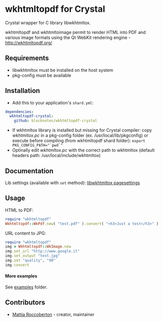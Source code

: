 # wkhtmltopdf for Crystal

Crystal wrapper for C library libwkhtmltox.

wkhtmltopdf and wkhtmltoimage permit to render HTML into PDF and various image formats using the Qt WebKit rendering engine - http://wkhtmltopdf.org/

## Requirements

- libwkhtmltox must be installed on the host system
- pkg-config must be available

## Installation

- Add this to your application's `shard.yml`:

```yml
dependencies:
  wkhtmltopdf-crystal:
    github: blocknotes/wkhtmltopdf-crystal
```

- If wkhtmltox library is installed but missing for Crystal compiler: copy *wkhtmltox.pc* in a pkg-config folder (ex. /usr/local/lib/pkgconfig) or execute before compiling (from wkhtmltopdf shard folder): ```export PKG_CONFIG_PATH="`pwd`"```
- Optinally edit *wkhtmltox.pc* with the correct path to wkhtmltox (default headers path: /usr/local/include/wkhtmltox)

## Documentation

Lib settings (available with `set` method): [libwkhtmltox pagesettings](http://wkhtmltopdf.org/libwkhtmltox/pagesettings.html)

## Usage

HTML to PDF:

```ruby
require "wkhtmltopdf"
Wkhtmltopdf::WkPdf.new( "test.pdf" ).convert( "<h3>Just a test</h3>" )
```

URL content to JPG:

```ruby
require "wkhtmltopdf"
img = Wkhtmltopdf::WkImage.new
img.set_url "http://www.google.it"
img.set_output "test.jpg"
img.set "quality", "90"
img.convert
```

#### More examples

See [examples](https://github.com/blocknotes/wkhtmltopdf-crystal/tree/master/examples) folder.

## Contributors

- [Mattia Roccoberton](https://github.com/blocknotes) - creator, maintainer
